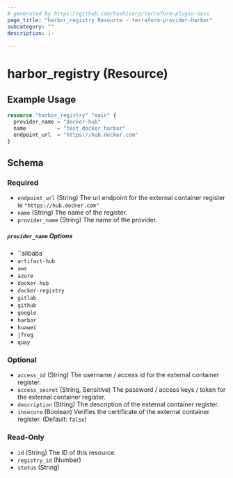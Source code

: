```yaml
---
# generated by https://github.com/hashicorp/terraform-plugin-docs
page_title: "harbor_registry Resource - terraform-provider-harbor"
subcategory: ""
description: |-
  
---
```


# harbor_registry (Resource)

<!-- schema generated by tfplugindocs -->

## Example Usage

```terraform
resource "harbor_registry" "main" {
  provider_name = "docker-hub"
  name          = "test_docker_harbor"
  endpoint_url  = "https://hub.docker.com"
}
```

## Schema

### Required

- `endpoint_url` (String) The url endpoint for the external container register ie `"https://hub.docker.com"`
- `name` (String) The name of the register.
- `provider_name` (String) The name of the provider.

##### `provider_name` Options

- ``alibaba`
- `artifact-hub`
- `aws`
- `azure`
- `docker-hub`
- `docker-registry`
- `gitlab`
- `github`
- `google`
- `harbor`
- `huawei`
- `jfrog`
- `quay`

### Optional

- `access_id` (String) The username / access id for the external container register.
- `access_secret` (String, Sensitive) The password / access keys / token for the external container register.
- `description` (String) The description of the external container register.
- `insecure` (Boolean) Verifies the certificate of the external container register. (Default: `false`)

### Read-Only

- `id` (String) The ID of this resource.
- `registry_id` (Number)
- `status` (String)
